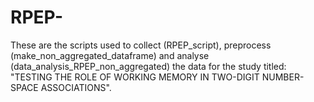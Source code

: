 # RPEP-
These are the scripts used to collect (RPEP_script), preprocess (make_non_aggregated_dataframe) and analyse (data_analysis_RPEP_non_aggregated) the data for the study titled: "TESTING THE ROLE OF WORKING MEMORY IN TWO-DIGIT NUMBER- SPACE ASSOCIATIONS".
